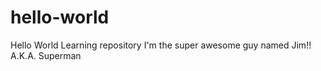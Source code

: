 # hello-world
Hello World Learning repository
I'm the super awesome guy named Jim!! A.K.A. Superman
